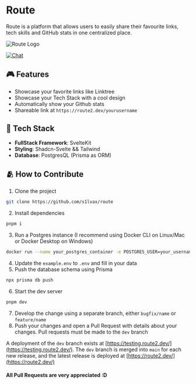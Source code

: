 # Route

Route is a platform that allows users to easily share their favourite links, tech skills and GitHub stats in one centralized place.

![Route Logo](https://i.imgur.com/mSXJ4E3.png)

[![Chat](https://img.shields.io/discord/1003691521280856084?label=chat&logo=discord&color=7289da)](https://discord.gg/UJPrgQvrUv)

## 🎮 Features

- Showcase your favorite links like Linktree
- Showcase your Tech Stack with a cool design
- Automatically show your Github stats
- Shareable link at `https://route2.dev/yourusername`

## 🔮 Tech Stack

- **FullStack Framework**: SvelteKit
- **Styling**: Shadcn-Svelte && Tailwind
- **Database**: PostgresQL (Prisma as ORM)

## 🫂 How to Contribute

1. Clone the project

```bash
git clone https://github.com/s1lvax/route
```

2. Install dependencies

```bash
pnpm i
```

3. Run a Postgres instance (I recommend using Docker CLI on Linux/Mac or Docker Desktop on Windows)

```bash
docker run --name your_postgres_container -e POSTGRES_USER=your_username -e POSTGRES_PASSWORD=your_password -e POSTGRES_DB=your_database -p 5432:5432 -d postgres
```

4. Update the `example.env` to `.env` and fill in your data
5. Push the database schema using Prisma

```bash
npx prisma db push
```

6. Start the dev server

```bash
pnpm dev
```

7. Develop the change using a separate branch, either `bugfix/name` or `feature/name`
8. Push your changes and open a Pull Request with details about your changes. Pull requests must be made to the `dev` branch

A deployment of the `dev` branch exists at [https://testing.route2.dev/](https://testing.route2.dev/). The `dev` branch is merged into `main` for each new release, and the latest release is deployed at [https://route2.dev/](https://route2.dev/)

#### All Pull Requests are very appreciated :D

